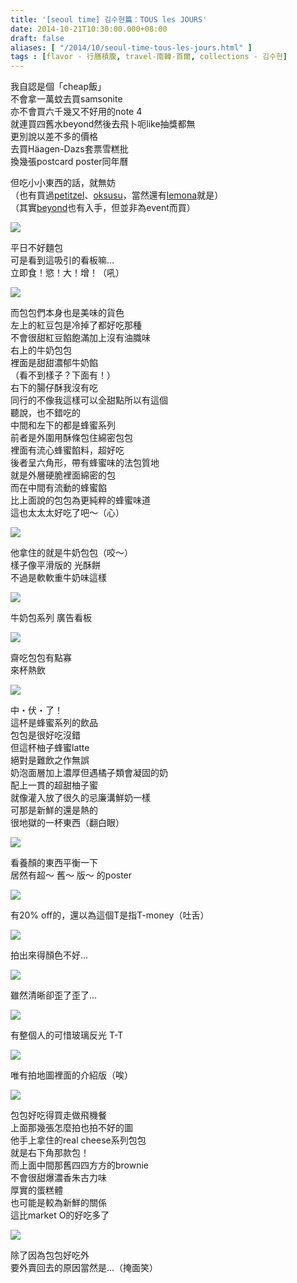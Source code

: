 ```yaml
---
title: '[seoul time] 김수현篇：TOUS les JOURS'
date: 2014-10-21T10:30:00.000+08:00
draft: false
aliases: [ "/2014/10/seoul-time-tous-les-jours.html" ]
tags : [flavor - 行膳積腹, travel-南韓-首爾, collections - 김수현]
---
```


我自認是個「cheap飯」  
不會拿一萬蚊去買samsonite  
亦不會買六千幾又不好用的note 4  
就連買四舊水beyond然後去飛卜呃like抽獎都無  
更別說以差不多的價格  
去買Häagen-Dazs套票雪糕批  
換幾張postcard poster同年曆  
  
但吃小小東西的話，就無妨  
（也有買過[petitzel](https://hidie.net/cjyogurtjelly/)、[oksusu](https://hidie.net/oksusuvline/)，當然還有[lemona](https://hidie.net/clemona/)就是）  
（其實[beyond](https://hidie.net/beyondpanda/)也有入手，但並非為event而買）  

![](/images/seoulkshtouslesjours.jpg)

平日不好麵包  
可是看到這吸引的看板嘛...  
立即食！慾！大！增！（吼）  

![](/images/seoulkshtouslesjours1.jpg)

而包包們本身也是美味的貨色  
左上的紅豆包是冷掉了都好吃那種  
不會很甜紅豆餡飽滿加上沒有油膱味  
右上的牛奶包包  
裡面是甜甜濃郁牛奶餡  
（看不到樣子？下面有！）  
右下的腸仔酥我沒有吃  
同行的不像我這樣可以全甜點所以有這個  
聽說，也不錯吃的  
中間和左下的都是蜂蜜系列  
前者是外圍用酥條包住綿密包包  
裡面有流心蜂蜜餡料，超好吃  
後者呈六角形，帶有蜂蜜味的法包質地  
就是外層硬脆裡面綿密的包  
而在中間有流動的蜂蜜餡  
比上面說的包包為更純粹的蜂蜜味道  
這也太太太好吃了吧～（心）  

![](/images/seoulkshtouslesjours2.jpg)

他拿住的就是牛奶包包（咬～）  
樣子像平滑版的 光酥餅  
不過是軟軟重牛奶味這樣  

![](/images/seoulkshtouslesjours3.jpg)

牛奶包系列 廣告看板  

![](/images/seoulkshtouslesjours4.jpg)

齋吃包包有點寡  
來杯熱飲  

![](/images/seoulkshtouslesjours5.jpg)

中・伏・了！  
這杯是蜂蜜系列的飲品  
包包是很好吃沒錯  
但這杯柚子蜂蜜latte  
絕對是難飲之作無誤  
奶泡面層加上濃厚但遇橘子類會凝固的奶  
配上一貫的超甜柚子蜜  
就像灌入放了很久的忌廉溝鮮奶一樣  
可那是新鮮的還是熱的  
很地獄的一杯東西（翻白眼）  

![](/images/seoulkshtouslesjours6.jpg)

看養顏的東西平衡一下  
居然有超～ 舊～ 版～ 的poster  

![](/images/seoulkshtouslesjours7.jpg)

有20% off的，還以為這個T是指T-money（吐舌）  

![](/images/seoulkshtouslesjours8.jpg)

拍出來得顏色不好...  

![](/images/seoulkshtouslesjours9.jpg)

雖然清晰卻歪了歪了...  

![](/images/seoulkshtouslesjours10.jpg)

有整個人的可惜玻璃反光 T-T  

![](/images/seoulkshtouslesjours11.jpg)

唯有拍地圖裡面的介紹版（唉）  

![](/images/seoulkshtouslesjours12.jpg)

包包好吃得買走做飛機餐  
上面那幾張怎麼拍也拍不好的圖  
他手上拿住的real cheese系列包包  
就是右下角那款包！  
而上面中間那舊四四方方的brownie  
不會很甜爆濃香朱古力味  
厚實的蛋糕體  
也可能是較為新鮮的關係  
這比market O的好吃多了  

![](/images/seoulkshtouslesjours13.jpg)

除了因為包包好吃外  
要外賣回去的原因當然是...（掩面笑）
